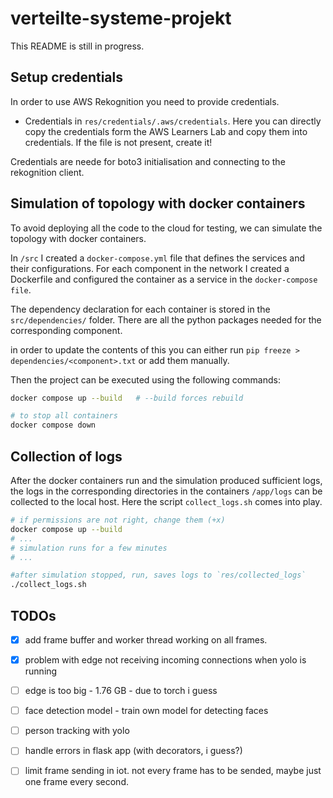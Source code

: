 # verteilte-systeme-projekt

This README is still in progress.

## Setup credentials

In order to use AWS Rekognition you need to provide credentials.

- Credentials in `res/credentials/.aws/credentials`. Here you can directly copy the credentials form the AWS Learners Lab and copy them into credentials. If the file is not present, create it!


Credentials are neede for boto3 initialisation and connecting to the rekognition client. 


## Simulation of topology with docker containers
To avoid deploying all the code to the cloud for testing, we can simulate the topology with docker containers.

In `/src` I created a `docker-compose.yml` file that defines the services and their configurations.
For each component in the network I created a Dockerfile and configured the container as a service in the `docker-compose file`. 

The dependency declaration for each container is stored in the `src/dependencies/` folder. There are all the python packages needed for the corresponding component.

in order to update the contents of this you can either run `pip freeze > dependencies/<component>.txt` or add them manually. 

Then the project can be executed using the following commands: 

```bash
docker compose up --build   # --build forces rebuild

# to stop all containers
docker compose down
``` 


## Collection of logs
After the docker containers run and the simulation produced sufficient logs, the logs in the corresponding directories in the containers `/app/logs` can be collected to the local host. Here the script `collect_logs.sh` comes into play. 

```bash
# if permissions are not right, change them (+x)
docker compose up --build 
# ...
# simulation runs for a few minutes
# ...

#after simulation stopped, run, saves logs to `res/collected_logs`
./collect_logs.sh

```





## TODOs
- [x] add frame buffer and worker thread working on all frames. 
- [x] problem with edge not receiving incoming connections when yolo is running
- [ ] edge is too big - 1.76 GB - due to torch i guess

- [ ] face detection model - train own  model for detecting faces

- [ ] person tracking with yolo
- [ ] handle errors in flask app (with decorators, i guess?)
- [ ] limit frame sending in iot. not every frame has to be sended, maybe just one frame every second. 
